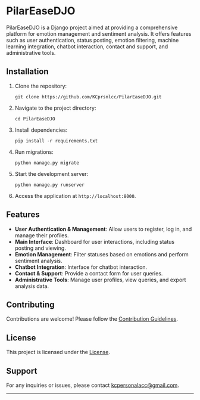 # PilarEaseDJO

PilarEaseDJO is a Django project aimed at providing a comprehensive platform for emotion management and sentiment analysis. It offers features such as user authentication, status posting, emotion filtering, machine learning integration, chatbot interaction, contact and support, and administrative tools.

## Installation

1. Clone the repository:

    ```
    git clone https://github.com/KCprsnlcc/PilarEaseDJO.git
    ```

2. Navigate to the project directory:

    ```
    cd PilarEaseDJO
    ```

3. Install dependencies:

    ```
    pip install -r requirements.txt
    ```

4. Run migrations:

    ```
    python manage.py migrate
    ```

5. Start the development server:

    ```
    python manage.py runserver
    ```

6. Access the application at `http://localhost:8000`.

## Features

- **User Authentication & Management**: Allow users to register, log in, and manage their profiles.
- **Main Interface**: Dashboard for user interactions, including status posting and viewing.
- **Emotion Management**: Filter statuses based on emotions and perform sentiment analysis.
- **Chatbot Integration**: Interface for chatbot interaction.
- **Contact & Support**: Provide a contact form for user queries.
- **Administrative Tools**: Manage user profiles, view queries, and export analysis data.

## Contributing

Contributions are welcome! Please follow the [Contribution Guidelines](CONTRIBUTING.md).

## License

This project is licensed under the [License](LICENSE.md).

## Support

For any inquiries or issues, please contact [kcpersonalacc@gmail.com](mailto:kcpersonalacc@gmail.com).

---
